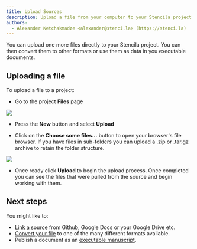 ```yaml
---
title: Upload Sources
description: Upload a file from your computer to your Stencila project
authors:
  - Alexander Ketchakmadze <alexander@stenci.la> (https://stenci.la)
---
```


You can upload one more files directly to your Stencila project. You can then convert them to other formats or use them as data in you executable documents.

## Uploading a file

To upload a file to a project:

- Go to the project **Files** page

![](https://stencila.github.io/hub/manager/snaps/an-org-first-project-owner-1920x1080.png)

- Press the **New** button and select **Upload**

- Click on the **Choose some files…** button to open your browser's file browser. If you have files in sub-folders you can upload a .zip or .tar.gz archive to retain the folder structure.

![](https://stencila.github.io/hub/manager/snaps/project-sources-new-upload.png)

- Once ready click **Upload** to begin the upload process. Once completed you can see the files that were pulled from the source and begin working with them.

## Next steps

You might like to:

- [Link a source](../projects/manage-project-sources.md) from Github, Google Docs or your Google Drive etc.
- [Convert your file](../projects/manage-project-sources.md) to one of the many different formats available.
- Publish a document as an [executable manuscript](../projects/publish-a-project.md).
